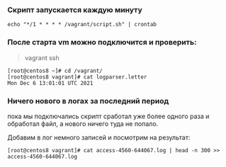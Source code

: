 ### Скрипт запускается каждую минуту
```
echo "*/1 * * * * /vagrant/script.sh" | crontab
```

### После старта vm можно подключится и проверить:

>  vagrant ssh
```
[root@centos8 ~]# cd /vagrant/
[root@centos8 vagrant]# cat logparser.letter 
Mon Dec 6 13:01:01 UTC 2021
```
### Ничего нового в логах за последний период

пока мы подключались скрипт сработал уже более одного раза и обработал файл, а нового ничего туда не попало.

Добавим в лог немного записей и посмотрим на результат:

```
[root@centos8 vagrant]# cat access-4560-644067.log | head -n 300 >> access-4560-644067.log
```

